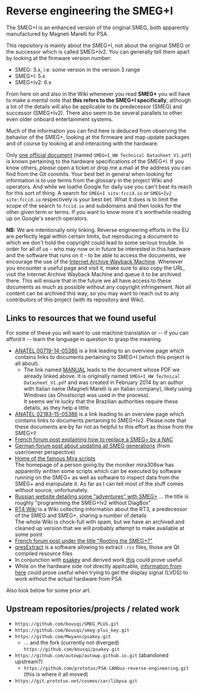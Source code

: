 # Reverse engineering the SMEG+I

The SMEG+I is an enhanced version of the original SMEG, both apparently manufactured by Magneti Marelli for PSA.

This repository is mainly about the SMEG+I, not about the original SMEG or the successor which is called SMEG+Iv2. You can generally tell them apart by looking at the firmware version number:

* SMEG: 3.x, i.e. some version in the version 3 range
* SMEG+I: 5.x
* SMEG+Iv2: 6.x

From here on and also in the Wiki whenever you read **SMEG+** you will have to make a mental note that **this refers to the SMEG+I specifically**, although a lot of the details will also be applicable to its predecessor (SMEG) and successor (SMEG+Iv2). There also seem to be several parallels to other even older onboard entertainment systems.

Much of the information you can find here is deduced from observing the behavior of the SMEG+, looking at the firmware and map update packages and of course by looking at and interacting with the hardware.

Only [one official document](https://fccid.io/ANATEL/00719-14-05386/MANUAL/DADF0ABD-43AA-405C-8165-C6B5BEC8D0EC/PDF) (named `SMEG+I_HW Technical Datasheet_V1.pdf`) is known pertaining to the hardware specifications of the SMEG+I. If you know others, _please_ open a ticket or drop me a mail at the address you can find from the Git commits. Your best bet in general when looking for information is to use terms from the glossary in the project Wiki and operators. And while we loathe Google for daily use you can't beat its reach for this sort of thing. A search for `SMEG+I site:fccid.io` or `SMEG+Iv2 site:fccid.io` respectively is your best bet. What it does is to limit the scope of the search to `fccid.io` and subdomains and then looks for the other given term or terms. If you want to know more it's worthwhile reading up on Google's search operators.

**NB:** We are intentionally only linking. Reverse engineering efforts in the EU are perfectly legal within certain limits, but reproducing a document to which we don't hold the copyright could lead to some serious trouble. In order for all of us - who may now or in future be interested in this hardware and the software that runs on it - to be able to access the documents, we encourage the use of the [Internet Archive Wayback Machine](https://web.archive.org/save). Whenever you encounter a useful page and visit it, make sure to also copy the URL, visit the Internet Archive Wayback Machine and queue it to be archived there. This will ensure that in the future we all have access to these documents as much as possible without any copyright infringement. Not all content can be archived this way, so you may want to reach out to any contributors of this project (with its repository and Wiki).

## Links to resources that we found useful

For some of these you will want to use machine translation or -- if you can afford it -- learn the language in question to grasp the meaning.

* [ANATEL 00719-14-05386](https://fccid.io/ANATEL/00719-14-05386) is a link leading to an overview page which contains links to documents pertaining to SMEG+I (which this project is all about).
    * The link named [MANUAL](https://fccid.io/ANATEL/00719-14-05386/MANUAL/DADF0ABD-43AA-405C-8165-C6B5BEC8D0EC) leads to the document whose PDF we already linked above. It is originally named `SMEG+I_HW Technical Datasheet_V1.pdf` and was created in February 2014 by an author with Italian name (Magneti Marelli is an Italian company), likely using Windows (as Ghostscript was used in the process).  
      It seems we're lucky that the Brazilian authorities require these details, as they help a little.
* [ANATEL 02183-15-05386](https://fccid.io/ANATEL/02183-15-05386) is a link leading to an overview page which contains links to documents pertaining to SMEG+Iv2. Please note that these documents are by far not as helpful to this effort as those from the SMEG+I!
* [French forum post explaining how to replace a SMEG+ by a NAC](https://www.forum-peugeot.com/Forum/threads/tuto-remplacement-smeg-par-un-nac-wave2-sur-308-t9-bta-2-0.9539/)
* [German forum post about updating all SMEG generations](https://www.peugeottalk.de/index.php?thread/2367-smeg-software-update-faq-s/) (from user/owner perspective)
* [Home of the famous Mira scripts](http://mira308sw.altervista.org/en/)  
  The homepage of a person going by the moniker mira308sw has apparently written some scripts which can be executed by software running on the SMEG+ as well as software to inspect data from the SMEG+ and manipulate it. As far as I can tell most of the stuff comes without source, unfortunately.
* [Russian website detailing some "adventures" with SMEG+](https://www.drive2.com/l/453828648118518250/) ... the title is roughly "programming the SMEG+Iv2 without DiagBox"
* [RT4 Wiki](http://rt4.wikidot.com) is a Wiki collecting information about the RT3, a predecessor of the SMEG and SMEG+, sharing a number of details  
  The whole Wiki is chock-full with spam, but we have an archived and cleaned up version that we will probably attempt to make available at some point
* [French forum post under the title "Rooting the SMEG+?"](https://www.forum-peugeot.com/Forum/threads/rooter-le-smeg.9541/)
* [qresExtract](https://github.com/tatokis/qresExtract) is a software allowing to extract `.rcc` files, those are Qt compiled resource files
* In conjunction with [psakey](https://github.com/Mwyann/psakey.git) and derived work [this](https://blog.soutade.fr/post/2016/07/create-your-own-usb-gadget-with-gadgetfs.html) could prove useful
* While on the hardware side not directly applicable, [information from here](https://hackaday.io/project/4177-lvds-laptop-display-interfacing) could prove useful when trying to get the display signal (LVDS) to work without the actual hardware from PSA

Also look below for some prior art.

## Upstream repositories/projects / related work

* `https://github.com/bousqi/SMEG_PLUS.git`
* `https://github.com/bousqi/smeg-plus_key.git`
* `https://github.com/Mwyann/psakey.git`
    * ... and the fork (currently not diverged) `https://github.com/bousqi/psakey.git`
* `https://github.com/autowp/autowp.github.io.git` (abandoned upstream?)
    * `https://github.com/prototux/PSA-CANbus-reverse-engineering.git` (this is where it all moved)
* `https://git.prototux.net/cosmos/car/libpsa.git`
